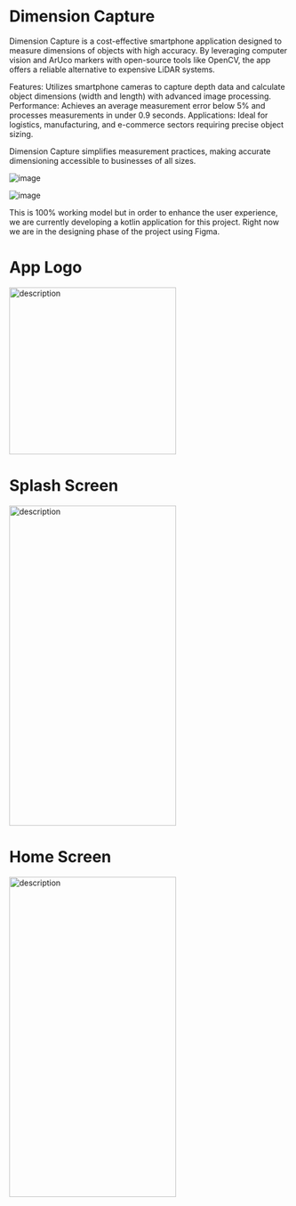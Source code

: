 # Dimension Capture

Dimension Capture is a cost-effective smartphone application designed to measure dimensions of objects with high accuracy. By leveraging computer vision and ArUco markers with open-source tools like OpenCV, the app offers a reliable alternative to expensive LiDAR systems.

Features: Utilizes smartphone cameras to capture depth data and calculate object dimensions (width and length) with advanced image processing.
Performance: Achieves an average measurement error below 5% and processes measurements in under 0.9 seconds.
Applications: Ideal for logistics, manufacturing, and e-commerce sectors requiring precise object sizing.

Dimension Capture simplifies measurement practices, making accurate dimensioning accessible to businesses of all sizes.

![image](https://github.com/user-attachments/assets/a747a97f-1005-4dc3-9242-3f7c821b04cf)

![image](https://github.com/user-attachments/assets/7e3d7383-6e47-45d4-a782-621a0549f919)

This is 100% working model but in order to enhance the user experience, we are currently developing a kotlin application for this project. 
Right now we are in the designing phase of the project using Figma.

# App Logo
<img src="https://github.com/user-attachments/assets/b1ed68db-0960-4941-9cad-ff63e0b53c08" alt="description" width="300" height="300" />

# Splash Screen
<img src="https://github.com/user-attachments/assets/988561f4-2afb-4a80-bd49-60d8bfbb22eb" alt="description" width="300" height="575" />

# Home Screen
<img src="https://github.com/user-attachments/assets/95485199-69ca-4fce-9e75-a36a16e5f3c9" alt="description" width="300" height="575" />

